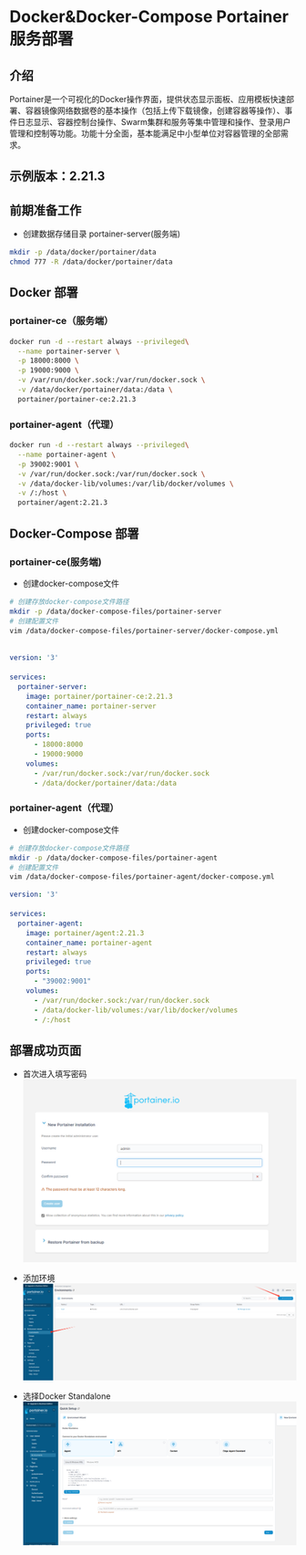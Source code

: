 # Docker&Docker-Compose Portainer 服务部署

## 介绍

Portainer是一个可视化的Docker操作界面，提供状态显示面板、应用模板快速部署、容器镜像网络数据卷的基本操作（包括上传下载镜像，创建容器等操作）、事件日志显示、容器控制台操作、Swarm集群和服务等集中管理和操作、登录用户管理和控制等功能。功能十分全面，基本能满足中小型单位对容器管理的全部需求。

## 示例版本：2.21.3

## 前期准备工作

- 创建数据存储目录 portainer-server(服务端)

```bash
mkdir -p /data/docker/portainer/data
chmod 777 -R /data/docker/portainer/data
```

## Docker 部署

### portainer-ce（服务端）

```bash
docker run -d --restart always --privileged\
  --name portainer-server \
  -p 18000:8000 \
  -p 19000:9000 \
  -v /var/run/docker.sock:/var/run/docker.sock \
  -v /data/docker/portainer/data:/data \
  portainer/portainer-ce:2.21.3
```

### portainer-agent（代理）

```bash
docker run -d --restart always --privileged\
  --name portainer-agent \
  -p 39002:9001 \
  -v /var/run/docker.sock:/var/run/docker.sock \
  -v /data/docker-lib/volumes:/var/lib/docker/volumes \
  -v /:/host \
  portainer/agent:2.21.3

```

## Docker-Compose 部署

### portainer-ce(服务端)

- 创建docker-compose文件

```bash
# 创建存放docker-compose文件路径
mkdir -p /data/docker-compose-files/portainer-server
# 创建配置文件
vim /data/docker-compose-files/portainer-server/docker-compose.yml
```

```yaml

version: '3'

services:
  portainer-server:
    image: portainer/portainer-ce:2.21.3
    container_name: portainer-server
    restart: always
    privileged: true
    ports:
      - 18000:8000
      - 19000:9000
    volumes:
      - /var/run/docker.sock:/var/run/docker.sock
      - /data/docker/portainer/data:/data

```

### portainer-agent（代理）

- 创建docker-compose文件

```bash
# 创建存放docker-compose文件路径
mkdir -p /data/docker-compose-files/portainer-agent
# 创建配置文件
vim /data/docker-compose-files/portainer-agent/docker-compose.yml
```

```yaml
version: '3'

services:
  portainer-agent:
    image: portainer/agent:2.21.3
    container_name: portainer-agent
    restart: always
    privileged: true
    ports:
      - "39002:9001"
    volumes:
      - /var/run/docker.sock:/var/run/docker.sock
      - /data/docker-lib/volumes:/var/lib/docker/volumes
      - /:/host
```

## 部署成功页面

- 首次进入填写密码
  ![portainer1.png](images%2Fportainer1.png)

- 添加环境
  ![portainer2.png](images%2Fportainer2.png)

- 选择Docker Standalone
  ![portainer3.png](images%2Fportainer3.png)
